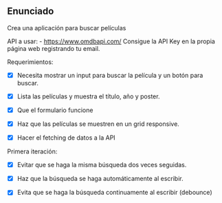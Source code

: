 ## Enunciado

Crea una aplicación para buscar películas

API a usar: - https://www.omdbapi.com/
Consigue la API Key en la propia página web registrando tu email.

Requerimientos:

- [X] Necesita mostrar un input para buscar la película y un botón para buscar.

- [X] Lista las películas y muestra el título, año y poster.

- [X] Que el formulario funcione

- [X] Haz que las películas se muestren en un grid responsive.

- [X] Hacer el fetching de datos a la API

Primera iteración:

- [X] Evitar que se haga la misma búsqueda dos veces seguidas.

- [X] Haz que la búsqueda se haga automáticamente al escribir.

- [X] Evita que se haga la búsqueda continuamente al escribir (debounce)
